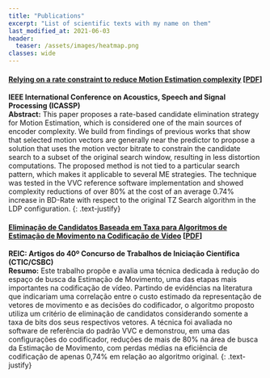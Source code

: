```yaml
---
title: "Publications"
excerpt: "List of scientific texts with my name on them"
last_modified_at: 2021-06-03
header:
  teaser: /assets/images/heatmap.png
classes: wide
---
```


#### [Relying on a rate constraint to reduce Motion Estimation complexity](https://doi.org/10.1109/ICASSP39728.2021.9414799) [[PDF](https://arxiv.org/pdf/2102.09656.pdf)]
**IEEE International Conference on Acoustics, Speech and Signal Processing (ICASSP)**<br>
**Abstract:** This paper proposes a rate-based candidate elimination strategy for Motion Estimation, which is considered one of the main sources of encoder complexity. We build from findings of previous works that show that selected motion vectors are generally near the predictor to propose a solution that uses the motion vector bitrate to constrain the candidate search to a subset of the original search window, resulting in less distortion computations. The proposed method is not tied to a particular search pattern, which makes it applicable to several ME strategies. The technique was tested in the VVC reference software implementation and showed complexity reductions of over 80% at the cost of an average 0.74% increase in BD-Rate with respect to the original TZ Search algorithm in the LDP configuration.
{: .text-justify}

#### [Eliminação de Candidatos Baseada em Taxa para Algoritmos de Estimação de Movimento na Codificação de Vídeo](https://sol.sbc.org.br/journals/index.php/reic/article/view/2080) [[PDF](https://sol.sbc.org.br/journals/index.php/reic/article/view/2080/1756)]
**REIC: Artigos do 40º Concurso de Trabalhos de Iniciação Científica (CTIC/CSBC)**<br>
**Resumo:** Este trabalho propõe e avalia uma técnica dedicada à redução do espaço de busca da Estimação de Movimento, uma das etapas mais importantes na codificação de vídeo. Partindo de evidências na literatura que indicariam uma correlação entre o custo estimado da representação de vetores de movimento e as decisões do codificador, o algoritmo proposto utiliza um critério de eliminação de candidatos considerando somente a taxa de bits dos seus respectivos vetores. A técnica foi avaliada no software de referência do padrão VVC e demonstrou, em uma das configurações do codificador, reduções de mais de 80% na área de busca da Estimação de Movimento, com perdas médias na eficiência de codificação de apenas 0,74% em relação ao algoritmo original.
{: .text-justify}
